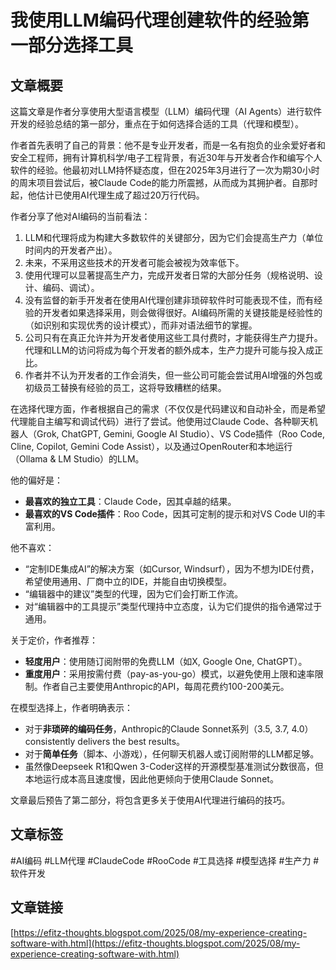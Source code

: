 # 我使用LLM编码代理创建软件的经验第一部分选择工具

## 文章概要

这篇文章是作者分享使用大型语言模型（LLM）编码代理（AI Agents）进行软件开发的经验总结的第一部分，重点在于如何选择合适的工具（代理和模型）。

作者首先表明了自己的背景：他不是专业开发者，而是一名有抱负的业余爱好者和安全工程师，拥有计算机科学/电子工程背景，有近30年与开发者合作和编写个人软件的经验。他最初对LLM持怀疑态度，但在2025年3月进行了一次为期30小时的周末项目尝试后，被Claude Code的能力所震撼，从而成为其拥护者。自那时起，他估计已使用AI代理生成了超过20万行代码。

作者分享了他对AI编码的当前看法：
1.  LLM和代理将成为构建大多数软件的关键部分，因为它们会提高生产力（单位时间内的开发者产出）。
2.  未来，不采用这些技术的开发者可能会被视为效率低下。
3.  使用代理可以显著提高生产力，完成开发者日常的大部分任务（规格说明、设计、编码、调试）。
4.  没有监督的新手开发者在使用AI代理创建非琐碎软件时可能表现不佳，而有经验的开发者如果选择采用，则会做得很好。AI编码所需的关键技能是经验性的（如识别和实现优秀的设计模式），而非对语法细节的掌握。
5.  公司只有在真正允许并为开发者使用这些工具付费时，才能获得生产力提升。代理和LLM的访问将成为每个开发者的额外成本，生产力提升可能与投入成正比。
6.  作者并不认为开发者的工作会消失，但一些公司可能会尝试用AI增强的外包或初级员工替换有经验的员工，这将导致糟糕的结果。

在选择代理方面，作者根据自己的需求（不仅仅是代码建议和自动补全，而是希望代理能自主编写和调试代码）进行了尝试。他使用过Claude Code、各种聊天机器人（Grok, ChatGPT, Gemini, Google AI Studio）、VS Code插件（Roo Code, Cline, Copilot, Gemini Code Assist），以及通过OpenRouter和本地运行（Ollama & LM Studio）的LLM。

他的偏好是：
*   **最喜欢的独立工具**：Claude Code，因其卓越的结果。
*   **最喜欢的VS Code插件**：Roo Code，因其可定制的提示和对VS Code UI的丰富利用。

他不喜欢：
*   “定制IDE集成AI”的解决方案（如Cursor, Windsurf），因为不想为IDE付费，希望使用通用、厂商中立的IDE，并能自由切换模型。
*   “编辑器中的建议”类型的代理，因为它们会打断工作流。
*   对“编辑器中的工具提示”类型代理持中立态度，认为它们提供的指令通常过于通用。

关于定价，作者推荐：
*   **轻度用户**：使用随订阅附带的免费LLM（如X, Google One, ChatGPT）。
*   **重度用户**：采用按需付费（pay-as-you-go）模式，以避免使用上限和速率限制。作者自己主要使用Anthropic的API，每周花费约100-200美元。

在模型选择上，作者明确表示：
*   对于**非琐碎的编码任务**，Anthropic的Claude Sonnet系列（3.5, 3.7, 4.0） consistently delivers the best results。
*   对于**简单任务**（脚本、小游戏），任何聊天机器人或订阅附带的LLM都足够。
*   虽然像Deepseek R1和Qwen 3-Coder这样的开源模型基准测试分数很高，但本地运行成本高且速度慢，因此他更倾向于使用Claude Sonnet。

文章最后预告了第二部分，将包含更多关于使用AI代理进行编码的技巧。

## 文章标签

#AI编码 #LLM代理 #ClaudeCode #RooCode #工具选择 #模型选择 #生产力 #软件开发

## 文章链接

[https://efitz-thoughts.blogspot.com/2025/08/my-experience-creating-software-with.html](https://efitz-thoughts.blogspot.com/2025/08/my-experience-creating-software-with.html)